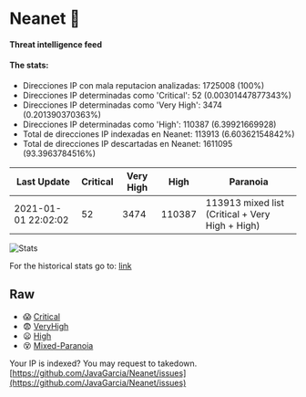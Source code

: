 # Neanet :hocho:
#### Threat intelligence feed
#### The stats:

- Direcciones IP con mala reputacion analizadas: 1725008 (100%)
- Direcciones IP determinadas como 'Critical':  52 (0.00301447877343%)
- Direcciones IP determinadas como 'Very High':  3474 (0.201390370363%)
- Direcciones IP determinadas como 'High':  110387 (6.39921669928)
- Total de direcciones IP indexadas en Neanet:  113913 (6.60362154842%)
- Total de direcciones IP descartadas en Neanet:  1611095 (93.3963784516%)

| Last Update | Critical | Very High | High | Paranoia |
| --- | --- | --- | --- | --- |
| 2021-01-01 22:02:02 | 52 | 3474 | 110387 | 113913 mixed list (Critical + Very High + High)|

![Stats](https://docs.google.com/spreadsheets/d/e/2PACX-1vSnaNMIXVabIpDJjufMlzH7poXnshF3mgd8Is1g9ytUEzVsP5my4Trn8f-xkoLLQ38xpL3HtmUexLo6/pubchart?oid=501124687&format=image)

For the historical stats go to: [link](/stats.csv)
## Raw
- :scream: [Critical](https://raw.githubusercontent.com/JavaGarcia/Neanet/master/blacklists/neanet_critical.txt)
- :fearful: [VeryHigh](https://raw.githubusercontent.com/JavaGarcia/Neanet/master/blacklists/neanet_veryHigh.txtt)
- :frowning: [High](https://raw.githubusercontent.com/JavaGarcia/Neanet/master/blacklists/neanet_high.txt)
- :dizzy_face: [Mixed-Paranoia](https://raw.githubusercontent.com/JavaGarcia/Neanet/master/blacklists/neanet_all.txt)


Your IP is indexed? You may request to takedown. [https://github.com/JavaGarcia/Neanet/issues](https://github.com/JavaGarcia/Neanet/issues)




































































































































































































































































































































































































































































































































































































































































































































































































































































































































































































































































































































































































































































































































































































































































































































































































































































































































































































































































































































































































































































































































































































































































































































































































































































































































































































































































































































































































































































































































































































































































































































































































































































































































